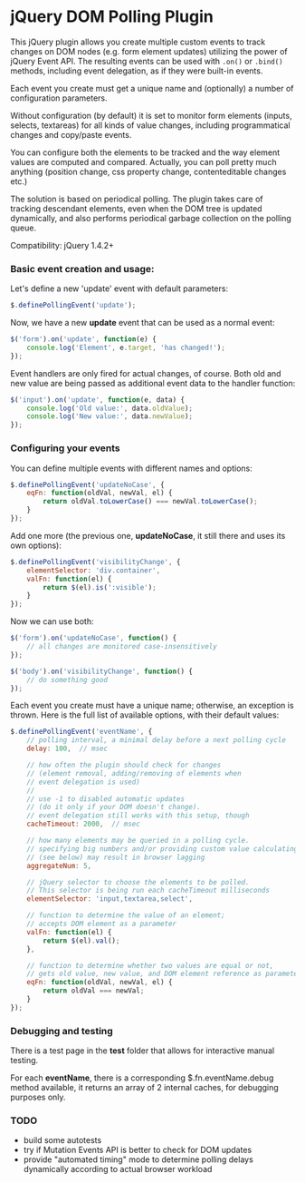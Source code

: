 jQuery DOM Polling Plugin
=====================

This jQuery plugin allows you create multiple custom events to track changes on DOM nodes (e.g. form element updates) utilizing the power of jQuery Event API.
The resulting events can be used with `.on()` or `.bind()` methods, including event delegation, as if they were built-in events.

Each event you create must get a unique name and (optionally) a number of configuration parameters.

Without configuration (by default) it is set to monitor form elements (inputs, selects, textareas) for all kinds of value changes,
including programmatical changes and copy/paste events.

You can configure both the elements to be tracked and the way element values are computed and compared.
Actually, you can poll pretty much anything (position change, css property change, contenteditable changes etc.)

The solution is based on periodical polling. The plugin takes care of tracking descendant elements,
even when the DOM tree is updated dynamically, and also performs periodical garbage collection on the polling queue.

Compatibility: jQuery 1.4.2+

### Basic event creation and usage:

Let's define a new 'update' event with default parameters:
```javascript
$.definePollingEvent('update');
```

Now, we have a new **update** event that can be used as a normal event:
```javascript
$('form').on('update', function(e) {
    console.log('Element', e.target, 'has changed!');
});
```

Event handlers are only fired for actual changes, of course.
Both old and new value are being passed as additional event data to the handler function:
```javascript
$('input').on('update', function(e, data) {
    console.log('Old value:', data.oldValue);
    console.log('New value:', data.newValue);
});
```

### Configuring your events

You can define multiple events with different names and options:
```javascript
$.definePollingEvent('updateNoCase', {
    eqFn: function(oldVal, newVal, el) {
        return oldVal.toLowerCase() === newVal.toLowerCase();
    }
});
```

Add one more (the previous one, **updateNoCase**, it still there and uses its own options):
```javascript
$.definePollingEvent('visibilityChange', {
    elementSelector: 'div.container',
    valFn: function(el) {
        return $(el).is(':visible');
    }
});
```

Now we can use both:
```javascript
$('form').on('updateNoCase', function() {
    // all changes are monitored case-insensitively
});

$('body').on('visibilityChange', function() {
    // do something good
});
```

Each event you create must have a unique name; otherwise, an exception is thrown.
Here is the full list of available options, with their default values:

```javascript
$.definePollingEvent('eventName', {
    // polling interval, a minimal delay before a next polling cycle
    delay: 100,  // msec

    // how often the plugin should check for changes
    // (element removal, adding/removing of elements when
    // event delegation is used)
    //
    // use -1 to disabled automatic updates
    // (do it only if your DOM doesn't change).
    // event delegation still works with this setup, though
    cacheTimeout: 2000,  // msec

    // how many elements may be queried in a polling cycle.
    // specifying big numbers and/or providing custom value calculating functions
    // (see below) may result in browser lagging
    aggregateNum: 5,

    // jQuery selector to choose the elements to be polled.
    // This selector is being run each cacheTimeout milliseconds
    elementSelector: 'input,textarea,select',

    // function to determine the value of an element;
    // accepts DOM element as a parameter
    valFn: function(el) {
        return $(el).val();
    },

    // function to determine whether two values are equal or not,
    // gets old value, new value, and DOM element reference as parameters
    eqFn: function(oldVal, newVal, el) {
        return oldVal === newVal;
    }
});
```

### Debugging and testing
There is a test page in the **test** folder that allows for interactive manual testing.

For each **eventName**, there is a corresponding $.fn.eventName.debug method available, it returns
an array of 2 internal caches, for debugging purposes only.

### TODO
  - build some autotests
  - try if Mutation Events API is better to check for DOM updates
  - provide "automated timing" mode to determine polling delays dynamically according to actual browser workload